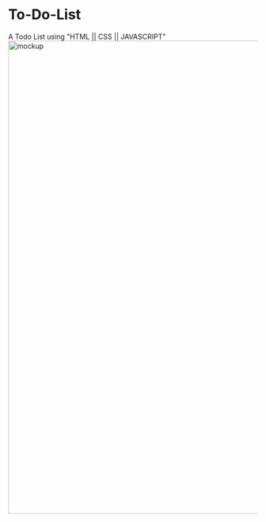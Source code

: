 # To-Do-List
A Todo List using "HTML || CSS || JAVASCRIPT"
<img width="954" alt="mockup" src="https://github.com/Arslan01yaqoob/To-Do-List/assets/151700033/023b3ede-cdd3-46d8-b583-7077495e7cc1">
